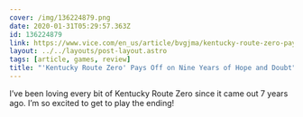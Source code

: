 ```yaml
---
cover: /img/136224879.png
date: 2020-01-31T05:29:57.363Z
id: 136224879
link: https://www.vice.com/en_us/article/bvgjma/kentucky-route-zero-pays-off-on-nine-years-of-hope-and-doubt-review
layout: ../../layouts/post-layout.astro
tags: [article, games, review]
title: "'Kentucky Route Zero' Pays Off on Nine Years of Hope and Doubt"
---
```


I’ve been loving every bit of Kentucky Route Zero since it came out 7 years ago. I’m so excited to get to play the ending!
